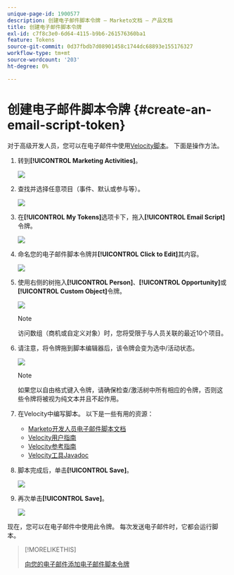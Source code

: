 ```yaml
---
unique-page-id: 1900577
description: 创建电子邮件脚本令牌 — Marketo文档 — 产品文档
title: 创建电子邮件脚本令牌
exl-id: c7f8c3e0-6d64-4115-b9b6-261576360ba1
feature: Tokens
source-git-commit: 0d37fbdb7d08901458c1744dc68893e155176327
workflow-type: tm+mt
source-wordcount: '203'
ht-degree: 0%

---
```


# 创建电子邮件脚本令牌 {#create-an-email-script-token}

对于高级开发人员，您可以在电子邮件中使用[Velocity脚本](https://velocity.apache.org/engine/1.7/user-guide.html)。 下面是操作方法。

1. 转到&#x200B;**[!UICONTROL Marketing Activities]**。

   ![](assets/ma.png)

1. 查找并选择任意项目（事件、默认或参与等）。

   ![](assets/image2014-9-17-22-3a21-3a24.png)

1. 在&#x200B;**[!UICONTROL My Tokens]**&#x200B;选项卡下，拖入&#x200B;**[!UICONTROL Email Script]**&#x200B;令牌。

   ![](assets/image2014-9-17-22-3a21-3a29.png)

1. 命名您的电子邮件脚本令牌并&#x200B;**[!UICONTROL Click to Edit]**&#x200B;其内容。

   ![](assets/image2014-9-17-22-3a21-3a46.png)

1. 使用右侧的树拖入&#x200B;**[!UICONTROL Person]**、**[!UICONTROL Opportunity]**&#x200B;或&#x200B;**[!UICONTROL Custom Object]**&#x200B;令牌。

   ![](assets/five-2.png)

   >[!NOTE]
   >
   >访问数组（商机或自定义对象）时，您将受限于与人员关联的最近10个项目。

1. 请注意，将令牌拖到脚本编辑器后，该令牌会变为选中/活动状态。

   ![](assets/image2014-9-17-22-3a22-3a33.png)

   >[!NOTE]
   >
   >如果您以自由格式键入令牌，请确保检查/激活树中所有相应的令牌，否则这些令牌将被视为纯文本并且不起作用。

1. 在Velocity中编写脚本。 以下是一些有用的资源：

   * [Marketo开发人员电子邮件脚本文档](https://experienceleague.adobe.com/zh-hans/docs/marketo-developer/marketo/email-scripting)
   * [Velocity用户指南](https://velocity.apache.org/engine/devel/user-guide.html)
   * [Velocity参考指南](https://velocity.apache.org/engine/devel/vtl-reference-guide.html)
   * [Velocity工具Javadoc](https://velocity.apache.org/tools/releases/2.0/javadoc/index.html)

1. 脚本完成后，单击&#x200B;**[!UICONTROL Save]**。

   ![](assets/image2014-9-17-22-3a23-3a1.png)

1. 再次单击&#x200B;**[!UICONTROL Save]**。

   ![](assets/image2014-9-17-22-3a23-3a13.png)

现在，您可以在电子邮件中使用此令牌。 每次发送电子邮件时，它都会运行脚本。

>[!MORELIKETHIS]
>
>[向您的电子邮件添加电子邮件脚本令牌](/help/marketo/product-docs/email-marketing/general/using-tokens/add-an-email-script-token-to-your-email.md)
